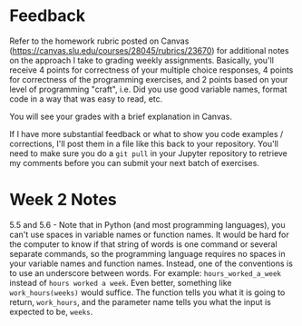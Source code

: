 # Feedback

Refer to the homework rubric posted on Canvas (https://canvas.slu.edu/courses/28045/rubrics/23670) for additional notes on the approach I take to grading weekly assignments. Basically, you'll receive 4 points for correctness of your multiple choice responses, 4 points for correctness of the programming exercises, and 2 points based on your level of programming "craft", i.e. Did you use good variable names, format code in a way that was easy to read, etc.

You will see your grades with a brief explanation in Canvas.

If I have more substantial feedback or what to show you code examples / corrections, I'll post them in a file like this back to your repository.  You'll need to make sure you do a `git pull` in your Jupyter repository to retrieve my comments before you can submit your next batch of exercises.


# Week 2 Notes

5.5 and 5.6 - Note that in Python (and most programming languages), you can't use spaces in variable names or function names. It would be hard for the computer to know if that string of words is one command or several separate commands, so the programming language requires no spaces in your variable names and function names.  Instead, one of the conventions is to use an underscore between words. For example: `hours_worked_a_week` instead of `hours worked a week`.  Even better, something like `work_hours(weeks)` would suffice.  The function tells you what it is going to return, `work_hours`, and the parameter name tells you what the input is expected to be, `weeks`.


